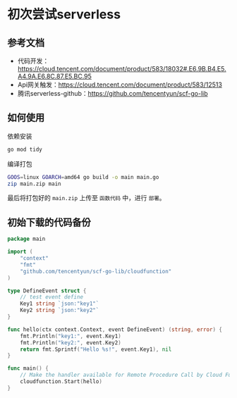 # 初次尝试serverless

## 参考文档

- 代码开发：https://cloud.tencent.com/document/product/583/18032#.E6.9B.B4.E5.A4.9A.E6.8C.87.E5.BC.95
- Api网关触发：https://cloud.tencent.com/document/product/583/12513
- 腾讯serverless-github：https://github.com/tencentyun/scf-go-lib

## 如何使用

依赖安装

```bash
go mod tidy
```

编译打包

```bash
GOOS=linux GOARCH=amd64 go build -o main main.go
zip main.zip main
```

最后将打包好的 `main.zip` 上传至 `函数代码` 中，进行 `部署`。

## 初始下载的代码备份

```go
package main

import (
    "context"
    "fmt"
    "github.com/tencentyun/scf-go-lib/cloudfunction"
)

type DefineEvent struct {
    // test event define
    Key1 string `json:"key1"`
    Key2 string `json:"key2"`
}

func hello(ctx context.Context, event DefineEvent) (string, error) {
    fmt.Println("key1:", event.Key1)
    fmt.Println("key2:", event.Key2)
    return fmt.Sprintf("Hello %s!", event.Key1), nil
}

func main() {
    // Make the handler available for Remote Procedure Call by Cloud Function
    cloudfunction.Start(hello)
}
```